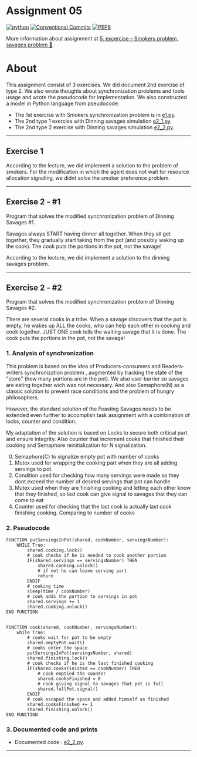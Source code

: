 # Assignment 05

[![python](https://img.shields.io/badge/python%20-3.8.8-green.svg)](https://www.python.org/)
[![Conventional Commits](https://img.shields.io/badge/Conventional%20Commits-1.0.0-green.svg)](https://conventionalcommits.org)
[![PEP8](https://img.shields.io/badge/PEP%208-green.svg)](https://www.python.org/dev/peps/pep-0008/#introduction)

More information about assignment at [5. excercise – Smokers problem, savages problem 🚬](https://uim.fei.stuba.sk/i-ppds/5-cvicenie-problem-fajciarov-problem-divochov-%f0%9f%9a%ac/).

# About

This assignment consist of 3 exercises.
We did document 2nd exercise of type 2. We also wrote thoughts about synchronization problems and tools usage and wrote the pseudocode for implementation. We also constructed a model in Python language from pseudocode.

- The 1st exercise with Smokers synchronization problem is in [e1.py](e1.py).
- The 2nd type 1 exercise with Dinning savages simulation [e2_1.py](e2_1.py).
- The 2nd type 2 exercise with Dinning savages simulation [e2_2.py](e2_2.py).

---

## Exercise 1

According to the lecture, we did implement a solution to the problem of smokers. For the modification in which the agent does not wait for resource allocation signaling, we didnt solve the smoker preference problem.

---

## Exercise 2 - #1

Program that solves the modified synchronization problem of Dinning Savages #1.

Savages always START having dinner all together. When they all get together, they gradually start taking from the pot (and possibly waking up the cook). The cook puts the portions in the pot, not the savage!

According to the lecture, we did implement a solution to the dinning savages problem.

---

## Exercise 2 - #2

Program that solves the modified synchronization problem of Dinning Savages #2.

There are several cooks in a tribe. When a savage discovers that the pot is empty, he wakes up ALL the cooks, who can help each other in cooking and cook together. JUST ONE cook tells the waiting savage that it is done. The cook puts the portions in the pot, not the savage!

### **1. Analysis of synchronization**

This problem is based on the idea of Producers-consumers and Readers-writers synchronization problem , augmented by tracking the state of the "store" (how many portions are in the pot). We also user barrier so savages are eating together wich was not necessary. And also Semaphore(N) as a classic solution to prevent race conditions and the problem of hungry philosophers.

However, the standard solution of the Feasting Savages needs to be extended even further to accomplish task assignment with a combination of locks, counter and condition. 

My adaptation of the solution is based on Locks to secure both critical part and ensure integrity. Also counter that increment cooks that finished their cooking and Semaphore reinitialization for N signalization. 

0. Semaphore(C) to signalize empty pot with number of cooks
1. Mutex used for wrapping the cooking part when they are all adding servings to pot.
2. Condition used for checking how many servings were made so they dont exceed the number of desired servings that pot can handle
3. Mutex used when they are finishing cooking and letting each other know that they finished, so 
last cook can give signal to savages that they can come to eat
4. Counter used for checking that the last cook is actually last cook finishing cooking. Comparing to number of cooks


### **2. Pseudocode**

    FUNCTION putServingsInPot(shared, cookNumber, servingsNumber):
        WHILE True:
            shared.cooking.lock()
            # cook checks if he is needed to cook another portion
            IF(shared.servings == servingsNumber) THEN
                shared.cooking.unlock()
                # if not he can leave serving part
                return
            ENDIF
            # cooking time
            sleep(time / cookNumber)
            # cook adds the portion to servings in pot
            shared.servings += 1
            shared.cooking.unlock()
    END FUNCTION


    FUNCTION cook(shared, cookNumber, servingsNumber):
        while True:
            # cooks wait for pot to be empty
            shared.emptyPot.wait()
            # cooks enter the space
            putServingsInPot(servingsNumber, shared)
            shared.finishing.lock()
            # cook checks if he is the last finished cooking
            IF(shared.cooksFinished == cookNumber) THEN
                # cook emptied the counter
                shared.cooksFinished = 0
                # cook giving signal to savages that pot is full
                shared.fullPot.signal()
            ENDIF
            # cook escaped the space and added himself as finished
            shared.cooksFinished += 1
            shared.finishing.unlock()
    END FUNCTION


### **3. Documented code and prints**

- Documented code : [e2_2.py](e2_2.py).

---




